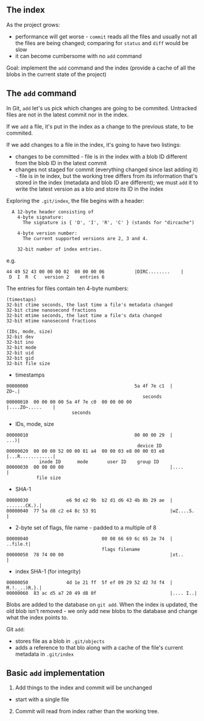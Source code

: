 ## The index

As the project grows:
- performance will get worse - `commit` reads all the files and usually not all
the files are being changed; comparing for `status` and `diff` would be slow
- it can become cumbersome with no `add` command

Goal: implement the `add` command and the index (provide a cache of all the blobs
in the current state of the project)

## The `add` command

In Git, `add` let's us pick which changes are going to be commited. Untracked
files are not in the latest commit nor in the index.

If we `add` a file, it's put in the index as a change to the previous state,
to be commited.

If we add changes to a file in the index, it's going to have two listings:
- changes to be committed - file is in the index with a blob ID different from
the blob ID in the latest commit
- changes not staged for commit (everything changed since last adding it) -
file is in te index, but the working tree differs from its information that's
stored in the index (metadata and blob ID are different); we must `add` it to
write the latest version as a blo and store its ID in the index

Exploring the `.git/index`, the file begins with a header:
```quote
  A 12-byte header consisting of
    4-byte signature:
      The signature is { 'D', 'I', 'R', 'C' } (stands for "dircache")

    4-byte version number:
      The current supported versions are 2, 3 and 4.

    32-bit number of index entries.
```

e.g.
```
44 49 52 43 00 00 00 02  00 00 00 06           |DIRC........    |
 D  I  R  C   version 2    entries 6
```

The entries for files contain ten 4-byte numbers:
```quote
(timestaps)
32-bit ctime seconds, the last time a file's metadata changed
32-bit ctime nanosecond fractions
32-bit mtime seconds, the last time a file's data changed
32-bit mtime nanosecond fractions

(IDs, mode, size)
32-bit dev
32-bit ino
32-bit mode
32-bit uid
32-bit gid
32-bit file size
```

- timestamps
```
00000000                                       5a 4f 7e c1  |            ZO~.|
                                                  seconds
00000010  00 00 00 00 5a 4f 7e c0  00 00 00 00              |....ZO~.....    |
                        seconds
```

- IDs, mode, size
```
00000010                                       00 00 00 29  |            ...)|
                                                device ID
00000020  00 00 00 52 00 00 81 a4  00 00 03 e8 00 00 03 e8  |...R............|
            inode ID      mode       user ID    group ID     
00000030  00 00 00 00                                       |....            |
           file size
```

- SHA-1
```
00000030              e6 9d e2 9b  b2 d1 d6 43 4b 8b 29 ae  |    .......CK.).|
00000040  77 5a d8 c2 e4 8c 53 91                           |wZ....S.        |
```

- 2-byte set of flags, file name - padded to a multiple of 8
```
00000040                           00 08 66 69 6c 65 2e 74  |        ..file.t|
                                   flags filename
00000050  78 74 00 00                                       |xt..            |
```

- index SHA-1 (for integrity)
```
00000050              4d 1e 21 ff  5f ef 09 29 52 d2 7d f4  |    M.!._..)R.}.|
00000060  83 ac d5 a7 20 49 d8 0f                           |.... I..|
```

Blobs are added to the database on `git add`. When the index is updated, the old
blob isn't removed - we only add new blobs to the database and change what the
index points to. 

Git `add`:
- stores file as a blob in `.git/objects`
- adds a reference to that blo along with a cache of the file's current metadata
in `.git/index`

## Basic `add` implementation

1. Add things to the index and commit will be unchanged
  - start with a single file
2. Commit will read from index rather than the working tree.